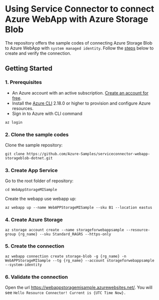 # Using Service Connector to connect Azure WebApp with Azure Storage Blob

The repository offers the sample codes of connecting Azure Storage Blob to Azure WebApp with `system managed identity`. Follow the [steps](#getting-started) below to create and verify the connection.

## Getting Started

### 1. Prerequisites

- An Azure account with an active subscription. [Create an account for free](https://azure.microsoft.com/free/?ref=microsoft.com&utm_source=microsoft.com&utm_medium=docs&utm_campaign=visualstudio).
- Install the <a href="/cli/azure/install-azure-cli" target="_blank">Azure CLI</a> 2.18.0 or higher to provision and configure Azure resources.
- Sign in to Azure with CLI command

```azurecli
az login
```

### 2. Clone the sample codes

Clone the sample repository:
```terminal
git clone https://github.com/Azure-Samples/serviceconnector-webapp-storageblob-dotnet.git
```

### 3. Create App Service 
Go to the root folder of repository:
```terminal
cd WebAppStorageMISample
```

Create the webapp use webapp up:
```terminal
az webapp up --name WebAPPStorageMISample --sku B1 --location eastus
```

### 4. Create Azure Storage
```terminal
az storage account create --name storageforwebappsample --resource-group {rg_name} --sku Standard_RAGRS --https-only
```

### 5. Create the connection
```terminal
az webapp connection create storage-blob -g {rg_name} -n WebAPPStorageMISample --tg {rg_name} --account storageforwebappsample --system-identity
```

### 6. Validate the connection
Open the url https://webappstoragemisample.azurewebsites.net/.
You will see `Hello Resource Connector! Current is {UTC Time Now}.`
